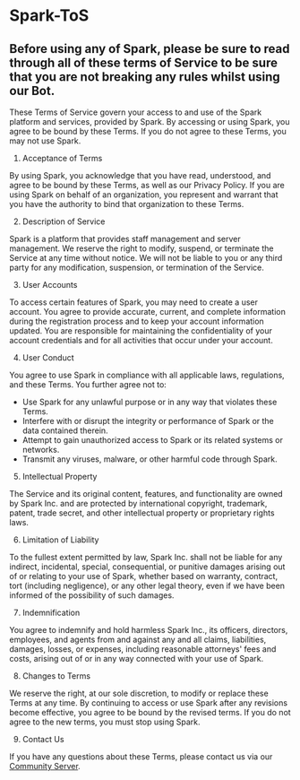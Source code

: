 # Spark-ToS

## Before using any of Spark, please be sure to read through all of these terms of Service to be sure that you are not breaking any rules whilst using our Bot.

These Terms of Service govern your access to and use of the Spark platform and services, provided by Spark. By accessing or using Spark, you agree to be bound by these Terms. If you do not agree to these Terms, you may not use Spark.

1. Acceptance of Terms

By using Spark, you acknowledge that you have read, understood, and agree to be bound by these Terms, as well as our Privacy Policy. If you are using Spark on behalf of an organization, you represent and warrant that you have the authority to bind that organization to these Terms.

2. Description of Service

Spark is a platform that provides staff management and server management. We reserve the right to modify, suspend, or terminate the Service at any time without notice. We will not be liable to you or any third party for any modification, suspension, or termination of the Service.

3. User Accounts

To access certain features of Spark, you may need to create a user account. You agree to provide accurate, current, and complete information during the registration process and to keep your account information updated. You are responsible for maintaining the confidentiality of your account credentials and for all activities that occur under your account.

4. User Conduct

You agree to use Spark in compliance with all applicable laws, regulations, and these Terms. You further agree not to:

- Use Spark for any unlawful purpose or in any way that violates these Terms.
- Interfere with or disrupt the integrity or performance of Spark or the data contained therein.
- Attempt to gain unauthorized access to Spark or its related systems or networks.
- Transmit any viruses, malware, or other harmful code through Spark.

5. Intellectual Property

The Service and its original content, features, and functionality are owned by Spark Inc. and are protected by international copyright, trademark, patent, trade secret, and other intellectual property or proprietary rights laws.

6. Limitation of Liability

To the fullest extent permitted by law, Spark Inc. shall not be liable for any indirect, incidental, special, consequential, or punitive damages arising out of or relating to your use of Spark, whether based on warranty, contract, tort (including negligence), or any other legal theory, even if we have been informed of the possibility of such damages.

7. Indemnification

You agree to indemnify and hold harmless Spark Inc., its officers, directors, employees, and agents from and against any and all claims, liabilities, damages, losses, or expenses, including reasonable attorneys' fees and costs, arising out of or in any way connected with your use of Spark.

8. Changes to Terms

We reserve the right, at our sole discretion, to modify or replace these Terms at any time. By continuing to access or use Spark after any revisions become effective, you agree to be bound by the revised terms. If you do not agree to the new terms, you must stop using Spark.

9. Contact Us

If you have any questions about these Terms, please contact us via our [Community Server](https://discord.gg/UVY7nBdMez).
